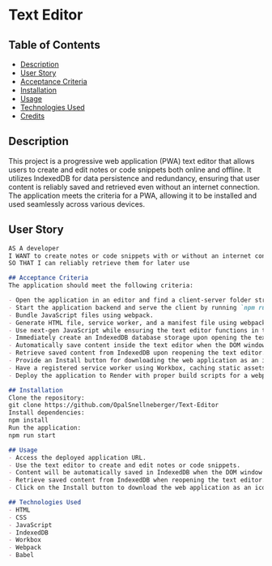 # Text Editor

## Table of Contents
- [Description](#description)
- [User Story](#user-story)
- [Acceptance Criteria](#acceptance-criteria)
- [Installation](#installation)
- [Usage](#usage)
- [Technologies Used](#technologies-used)
- [Credits](#credits)

## Description
This project is a progressive web application (PWA) text editor that allows users to create and edit notes or code snippets both online and offline. It utilizes IndexedDB for data persistence and redundancy, ensuring that user content is reliably saved and retrieved even without an internet connection. The application meets the criteria for a PWA, allowing it to be installed and used seamlessly across various devices.

## User Story
```md
AS A developer
I WANT to create notes or code snippets with or without an internet connection
SO THAT I can reliably retrieve them for later use

## Acceptance Criteria
The application should meet the following criteria:

- Open the application in an editor and find a client-server folder structure.
- Start the application backend and serve the client by running `npm run start` from the root directory.
- Bundle JavaScript files using webpack.
- Generate HTML file, service worker, and a manifest file using webpack plugins.
- Use next-gen JavaScript while ensuring the text editor functions in the browser without errors.
- Immediately create an IndexedDB database storage upon opening the text editor.
- Automatically save content inside the text editor when the DOM window is unfocused.
- Retrieve saved content from IndexedDB upon reopening the text editor.
- Provide an Install button for downloading the web application as an icon on the desktop.
- Have a registered service worker using Workbox, caching static assets upon loading.
- Deploy the application to Render with proper build scripts for a webpack application.

## Installation
Clone the repository:
git clone https://github.com/OpalSnellneberger/Text-Editor
Install dependencies:
npm install
Run the application:
npm run start

## Usage
- Access the deployed application URL.
- Use the text editor to create and edit notes or code snippets.
- Content will be automatically saved in IndexedDB when the DOM window is unfocused.
- Retrieve saved content from IndexedDB when reopening the text editor.
- Click on the Install button to download the web application as an icon on the desktop.

## Technologies Used
- HTML
- CSS
- JavaScript
- IndexedDB
- Workbox
- Webpack
- Babel
